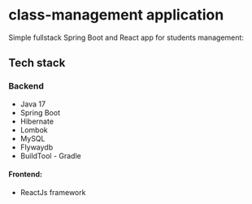 # class-management application
Simple fullstack Spring Boot and React app for students management:

## Tech stack
### Backend
- Java 17
- Spring Boot
- Hibernate
- Lombok
- MySQL 
- Flywaydb
- BuildTool - Gradle

#### Frontend:
- ReactJs framework

